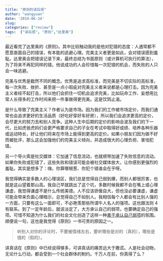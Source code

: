 ```yaml
---
title: "原则的读后感"
author: "wangyuan"
date: '2019-06-24'
slug: 
categories: ["review"]
tags:  ["读后感", "原则","达里奥"]
---
```

最近看完了达里奥的《原则》。其中比较触动我的是他对犯错的态度：人通常都不愿意直面自己的错误，有本能的逃避心理。完美主义者更是如此，会对错误感到羞耻。达里奥会把错误记录下来，最终总结为书面原则（或计算机可执行的算法），为了将来不再犯同样的错。他说成功的人会珍惜每一次犯错的机会，而失败的人只会一味逃避。

完美与优秀是截然不同的概念。优秀是追求高标准，而完美是不切实际的高标准，每一次失败、挫折、甚至是一点小瑕疵对完美主义者来说都是心理打击。因为完美主义者经不起打击，所以他们会抓住一切机会追求完美，比如玩命工作、妄想用比常人长得多的工作时间来把一件事做得更完美。这是饮鸩止渴。

是什么导致了完美主义？作者认为是市场。因为我们的工作被市场定价，而我们通常也会追求更好的生活品质（好吃好穿好车好房），所以我们会追求更高的定价，会尽更大的努力去和别人竞争。这种人生中后期的定价的影响会波及我们的下一代，比如虎爸虎妈们会更严格要求自己的子女在考试中取得好成绩、培养各种乐器或运动特长，好让他们将来在市场上能得到更高的定价。如果小朋友们因为做不好而被批评，那么这会加强他们的完美主义倾向，并造成很大的心理负担、害怕犯错。

另一个导火索是社交媒体：它加速了信息流动，也就顺带加速了失败信息的流动。如果你失败或犯错了，这些失败和错误可能会被社交媒体放大，让你感到更强烈的羞耻。其实是想多了：嗨，你算哪根葱、你犯个错谁会在乎呀。

我觉得确实是多数人的心理误区，我们总是觉得自己弱到爆，而别人都很厉害，也就是这山望着那山高。我自己早就跳出了这个坑，多数时候我都不会在嘴上或心理谦虚，我觉得谦虚不是什么传统美德。人不应该骄傲自大，但也没必要谦虚，谦虚可能会带来负面心理暗示，总觉得自己不如别人。我相信每个人都会有比别人强的一方面，只要有这么一面即可，不必艳羡那些所谓牛人名人的强项。这也跟法则 4 有联系。到了一定年龄后，就该淡定了，大方承认自己的弱项，也要确定自己的强项。可惜不知道为什么我们的社会文化创造了这样一种[羞于承认自己弱项](http://thestudyofthehousehold.com/2018/03/29/2018-03-29-don-t-hide-your-scientific-weaknesses/)的氛围。顺便说一句，这也是我觉得《原则》一书可贵的原因之一。

> 听别人对你的评论时，不要被情绪左右，要听哪些是对的（真的），哪些是错的（假的）。

讲真话在《原则》中已经说得够多，可讲真话的痛苦远大于撒谎。人是社会动物，无论什么行动，都会受到一个社会群体的制约。千万人在前，你真得了么？
